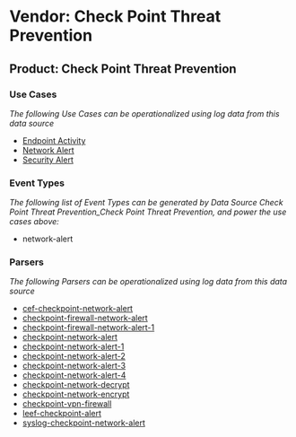 Vendor: Check Point Threat Prevention
=====================================
Product: Check Point Threat Prevention
--------------------------------------

### Use Cases

_The following Use Cases can be operationalized using log data from this data source_

* [Endpoint Activity](../UseCases/usecase_endpoint_activity.md)
* [Network Alert](../UseCases/usecase_network_alert.md)
* [Security Alert](../UseCases/usecase_security_alert.md)


### Event Types

_The following list of Event Types can be generated by Data Source Check Point Threat Prevention_Check Point Threat Prevention, and power the use cases above:_

- network-alert


### Parsers

_The following Parsers can be operationalized using log data from this data source_

* [cef-checkpoint-network-alert](../Parsers/parserContent_cef-checkpoint-network-alert.md)
* [checkpoint-firewall-network-alert](../Parsers/parserContent_checkpoint-firewall-network-alert.md)
* [checkpoint-firewall-network-alert-1](../Parsers/parserContent_checkpoint-firewall-network-alert-1.md)
* [checkpoint-network-alert](../Parsers/parserContent_checkpoint-network-alert.md)
* [checkpoint-network-alert-1](../Parsers/parserContent_checkpoint-network-alert-1.md)
* [checkpoint-network-alert-2](../Parsers/parserContent_checkpoint-network-alert-2.md)
* [checkpoint-network-alert-3](../Parsers/parserContent_checkpoint-network-alert-3.md)
* [checkpoint-network-alert-4](../Parsers/parserContent_checkpoint-network-alert-4.md)
* [checkpoint-network-decrypt](../Parsers/parserContent_checkpoint-network-decrypt.md)
* [checkpoint-network-encrypt](../Parsers/parserContent_checkpoint-network-encrypt.md)
* [checkpoint-vpn-firewall](../Parsers/parserContent_checkpoint-vpn-firewall.md)
* [leef-checkpoint-alert](../Parsers/parserContent_leef-checkpoint-alert.md)
* [syslog-checkpoint-network-alert](../Parsers/parserContent_syslog-checkpoint-network-alert.md)
